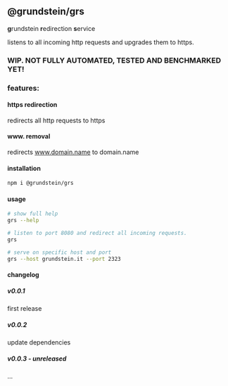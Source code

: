 ## @grundstein/grs

**g**rundstein **r**edirection **s**ervice

listens to all incoming http requests and upgrades them to https.

### WIP. NOT FULLY AUTOMATED, TESTED AND BENCHMARKED YET!

### features:

#### https redirection

redirects all http requests to https

#### www. removal
redirects www.domain.name to domain.name

#### installation
```bash
npm i @grundstein/grs
```

#### usage
```bash
# show full help
grs --help

# listen to port 8080 and redirect all incoming requests.
grs

# serve on specific host and port
grs --host grundstein.it --port 2323
```

#### changelog

##### v0.0.1
first release

##### v0.0.2
update dependencies

##### v0.0.3 - unreleased
...

